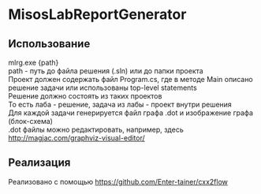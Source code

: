 # MisosLabReportGenerator
## Использование
mlrg.exe {path}  
path - путь до файла решения (.sln) или до папки проекта  
Проект должен содержать файл Program.cs, где в методе Main описано решение задачи или использованы top-level statements  
Решение должно состоять из таких проектов  
То есть лаба - решение, задача из лабы - проект внутри решения  
Для каждой задачи генерируется файл графа .dot и изображение графа (блок-схема)  
.dot файлы можно редактировать, например, здесь http://magjac.com/graphviz-visual-editor/

## Реализация
Реализовано с помощью https://github.com/Enter-tainer/cxx2flow
